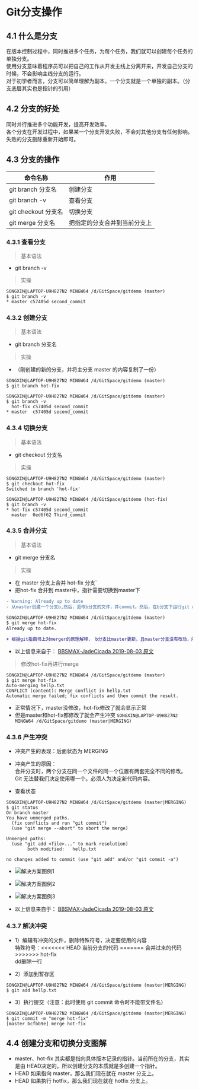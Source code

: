 Git分支操作
=====

## 4.1 什么是分支
在版本控制过程中，同时推进多个任务，为每个任务，我们就可以创建每个任务的单独分支。<br>
使用分支意味着程序员可以把自己的工作从开发主线上分离开来，开发自己分支的时候，不会影响主线分支的运行。<br>
对于初学者而言，分支可以简单理解为副本，一个分支就是一个单独的副本。（分支底层其实也是指针的引用）

## 4.2 分支的好处
同时并行推进多个功能开发，提高开发效率。<br>
各个分支在开发过程中，如果某一个分支开发失败，不会对其他分支有任何影响。<br>
失败的分支删除重新开始即可。

## 4.3 分支的操作
|命令名称 |作用|
|----|----|
|git branch 分支名 |创建分支|
|git branch -v |查看分支|
|git checkout 分支名 |切换分支|
|git merge 分支名 |把指定的分支合并到当前分支上|

### 4.3.1 查看分支
>基本语法
- git branch -v

>实操
```
SONGXIN@LAPTOP-U9H827N2 MINGW64 /d/GitSpace/gitdemo (master)
$ git branch -v
* master c57405d second_commit
```

### 4.3.2 创建分支
>基本语法
- git branch 分支名

>实操
- （刚创建的新的分支，并将主分支 master
的内容复制了一份）
```
SONGXIN@LAPTOP-U9H827N2 MINGW64 /d/GitSpace/gitdemo (master)
$ git branch hot-fix

SONGXIN@LAPTOP-U9H827N2 MINGW64 /d/GitSpace/gitdemo (master)
$ git branch -v
  hot-fix c57405d second_commit
* master  c57405d second_commit
```

### 4.3.4 切换分支
>基本语法
- git checkout 分支名

>实操
```
SONGXIN@LAPTOP-U9H827N2 MINGW64 /d/GitSpace/gitdemo (master)
$ git checkout hot-fix
Switched to branch 'hot-fix'

SONGXIN@LAPTOP-U9H827N2 MINGW64 /d/GitSpace/gitdemo (hot-fix)
$ git branch -v
* hot-fix c57405d second_commit
  master  0ed6f62 Third_commit

```
### 4.3.5 合并分支
>基本语法
- git merge 分支名

>实操 
+ 在 master 分支上合并 hot-fix 分支`
+ 把hot-fix 合并到 master中，指针需要切换到master下

```diff
- Warning: Already up to date
- 从master创建一个分支b,然后，更改b分支的文件，并commit。然后，在b分支下运行git merger master（master分支没有任何改动）,显示： already up to date.

SONGXIN@LAPTOP-U9H827N2 MINGW64 /d/GitSpace/gitdemo (master)
$ git merge hot-fix
Already up to date.

+ 根据git指南书上对merger的原理解释， b分支比master更新，且master分支没有改动，所以没有什么可合并到b分支的东东。
```
- 以上信息来自于： [BBSMAX-JadeCicada 2019-08-03 原文](https://www.bbsmax.com/A/gGdX9Yb7z4/)


> 修改hot-fix再进行merge
```
SONGXIN@LAPTOP-U9H827N2 MINGW64 /d/GitSpace/gitdemo (master)
$ git merge hot-fix
Auto-merging hellp.txt
CONFLICT (content): Merge conflict in hellp.txt
Automatic merge failed; fix conflicts and then commit the result.

```
- 正常情况下，master没修改，hot-fix修改了就会显示正常
- 但是master和hot-fix都修改了就会产生冲突
`SONGXIN@LAPTOP-U9H827N2 MINGW64 /d/GitSpace/gitdemo (master|MERGING)`

### 4.3.6 产生冲突
- 冲突产生的表现：后面状态为 MERGING
- 冲突产生的原因：<br>
合并分支时，两个分支在同一个文件的同一个位置有两套完全不同的修改。Git 无法替我们决定使用哪一个。必须人为决定新代码内容。

- 查看状态 
```
SONGXIN@LAPTOP-U9H827N2 MINGW64 /d/GitSpace/gitdemo (master|MERGING)
$ git status
On branch master
You have unmerged paths.
  (fix conflicts and run "git commit")
  (use "git merge --abort" to abort the merge)

Unmerged paths:
  (use "git add <file>..." to mark resolution)
        both modified:   hellp.txt

no changes added to commit (use "git add" and/or "git commit -a")
```

- ![解决方案图例1](https://bbsmax.ikafan.com/static/L3Byb3h5L2h0dHBzL2ltZzIwMTguY25ibG9ncy5jb20vYmxvZy8xNDMyNDkzLzIwMTkxMC8xNDMyNDkzLTIwMTkxMDA5MjAzNzA5OTA1LTU1NjUyMTA1NS5wbmc=.jpg)
- ![解决方案图例2](https://bbsmax.ikafan.com/static/L3Byb3h5L2h0dHBzL2ltZzIwMTguY25ibG9ncy5jb20vYmxvZy8xNDMyNDkzLzIwMTkxMC8xNDMyNDkzLTIwMTkxMDA5MjAzNzI4MDIyLTE4ODg4ODc4MjAucG5n.jpg)
- ![解决方案图例3](https://bbsmax.ikafan.com/static/L3Byb3h5L2h0dHBzL2ltZzIwMTguY25ibG9ncy5jb20vYmxvZy8xNDMyNDkzLzIwMTkxMC8xNDMyNDkzLTIwMTkxMDA5MjAzNzU3OTg2LTQwMjAxODA3LnBuZw==.jpg)

- 以上信息来自于： [BBSMAX-JadeCicada 2019-08-03 原文](https://www.bbsmax.com/A/gGdX9Yb7z4/)
  
### 4.3.7 解决冲突
- 1）编辑有冲突的文件，删除特殊符号，决定要使用的内容<br>
特殊符号：<<<<<<< HEAD 当前分支的代码 ======= 合并过来的代码 >>>>>>> hot-fix<br>
dd删除一行

- 2）添加到暂存区
```
SONGXIN@LAPTOP-U9H827N2 MINGW64 /d/GitSpace/gitdemo (master|MERGING)
$ git add hellp.txt
```

- 3）执行提交（注意：此时使用 git commit 命令时不能带文件名）
```
SONGXIN@LAPTOP-U9H827N2 MINGW64 /d/GitSpace/gitdemo (master|MERGING)
$ git commit -m "merge hot-fix"
[master bcfbb9e] merge hot-fix
```


## 4.4 创建分支和切换分支图解
- master、hot-fix 其实都是指向具体版本记录的指针。当前所在的分支，其实是由 HEAD决定的。所以创建分支的本质就是多创建一个指针。
- HEAD 如果指向 master，那么我们现在就在 master 分支上。<br>
- HEAD 如果执行 hotfix，那么我们现在就在 hotfix 分支上。







